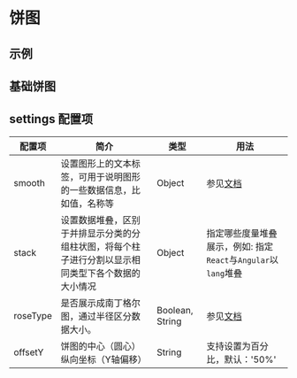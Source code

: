 # 饼图

## 示例

<!-- <iframe width="100%" height="470" src="//jsfiddle.net/vecharts/u9p0kvkq/embedded/result,html,js/?bodyColor=fff" allowfullscreen="allowfullscreen" frameborder="0"></iframe> -->

## 基础饼图


## settings 配置项

| 配置项 | 简介 | 类型 | 用法 |
| --- | --- | --- | --- |
| smooth | 设置图形上的文本标签，可用于说明图形的一些数据信息，比如值，名称等 | Object | 参见[文档](https://echarts.apache.org/zh/option.html#series-line.smooth) |
| stack | 设置数据堆叠，区别于并排显示分类的分组柱状图，将每个柱子进行分割以显示相同类型下各个数据的大小情况 | Object | 指定哪些度量堆叠展示，例如: 指定`React`与`Angular`以`lang`堆叠 |
| roseType | 是否展示成南丁格尔图，通过半径区分数据大小。| Boolean, String | 参见[文档](https://echarts.apache.org/zh/option.html#series-pie.roseType) |
| offsetY | 饼图的中心（圆心）纵向坐标（Y轴偏移） | String | 支持设置为百分比，默认：'50%' |
